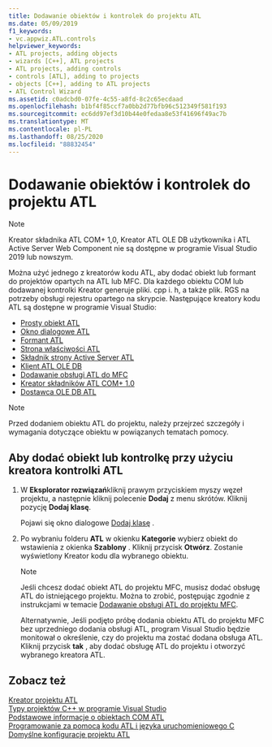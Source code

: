 ```yaml
---
title: Dodawanie obiektów i kontrolek do projektu ATL
ms.date: 05/09/2019
f1_keywords:
- vc.appwiz.ATL.controls
helpviewer_keywords:
- ATL projects, adding objects
- wizards [C++], ATL projects
- ATL projects, adding controls
- controls [ATL], adding to projects
- objects [C++], adding to ATL projects
- ATL Control Wizard
ms.assetid: c0adcbd0-07fe-4c55-a8fd-8c2c65ecdaad
ms.openlocfilehash: b1bf4f85ccf7a0bb2d77bfb96c512349f581f193
ms.sourcegitcommit: ec6dd97ef3d10b44e0fedaa8e53f41696f49ac7b
ms.translationtype: MT
ms.contentlocale: pl-PL
ms.lasthandoff: 08/25/2020
ms.locfileid: "88832454"
---
```

# <a name="adding-objects-and-controls-to-an-atl-project"></a>Dodawanie obiektów i kontrolek do projektu ATL

> [!NOTE]
> Kreator składnika ATL COM+ 1,0, Kreator ATL OLE DB użytkownika i ATL Active Server Web Component nie są dostępne w programie Visual Studio 2019 lub nowszym.

Można użyć jednego z kreatorów kodu ATL, aby dodać obiekt lub formant do projektów opartych na ATL lub MFC. Dla każdego obiektu COM lub dodawanej kontrolki Kreator generuje pliki. cpp i. h, a także plik. RGS na potrzeby obsługi rejestru opartego na skrypcie. Następujące kreatory kodu ATL są dostępne w programie Visual Studio:

- [Prosty obiekt ATL](../../atl/reference/atl-simple-object-wizard.md)
- [Okno dialogowe ATL](../../atl/reference/atl-dialog-wizard.md)
- [Formant ATL](../../atl/reference/atl-control-wizard.md)
- [Strona właściwości ATL](../../atl/reference/atl-property-page-wizard.md)
- [Składnik strony Active Server ATL](../../atl/reference/atl-active-server-page-component-wizard.md)
- [Klient ATL OLE DB](../../atl/reference/atl-ole-db-consumer-wizard.md)
- [Dodawanie obsługi ATL do MFC](../../mfc/reference/adding-atl-support-to-your-mfc-project.md)
- [Kreator składników ATL COM+ 1.0](../../atl/reference/atl-com-plus-1-0-component-wizard.md)
- [Dostawca OLE DB ATL](../../atl/reference/atl-ole-db-provider-wizard.md)

> [!NOTE]
> Przed dodaniem obiektu ATL do projektu, należy przejrzeć szczegóły i wymagania dotyczące obiektu w powiązanych tematach pomocy.

## <a name="to-add-an-object-or-a-control-using-the-atl-control-wizard"></a>Aby dodać obiekt lub kontrolkę przy użyciu kreatora kontrolki ATL

1. W **Eksplorator rozwiązań**kliknij prawym przyciskiem myszy węzeł projektu, a następnie kliknij polecenie **Dodaj** z menu skrótów. Kliknij pozycję **Dodaj klasę**.

   Pojawi się okno dialogowe [Dodaj klasę](../../ide/add-class-dialog-box.md) .

1. Po wybraniu folderu **ATL** w okienku **Kategorie** wybierz obiekt do wstawienia z okienka **Szablony** . Kliknij przycisk **Otwórz**. Zostanie wyświetlony Kreator kodu dla wybranego obiektu.

   > [!NOTE]
   > Jeśli chcesz dodać obiekt ATL do projektu MFC, musisz dodać obsługę ATL do istniejącego projektu. Można to zrobić, postępując zgodnie z instrukcjami w temacie [Dodawanie obsługi ATL do projektu MFC](../../mfc/reference/adding-atl-support-to-your-mfc-project.md).

   Alternatywnie, Jeśli podjęto próbę dodania obiektu ATL do projektu MFC bez uprzedniego dodania obsługi ATL, program Visual Studio będzie monitował o określenie, czy do projektu ma zostać dodana obsługa ATL. Kliknij przycisk **tak** , aby dodać obsługę ATL do projektu i otworzyć wybranego kreatora ATL.

## <a name="see-also"></a>Zobacz też

[Kreator projektu ATL](../../atl/reference/atl-project-wizard.md)<br/>
[Typy projektów C++ w programie Visual Studio](../../build/reference/visual-cpp-project-types.md)<br/>
[Podstawowe informacje o obiektach COM ATL](../../atl/fundamentals-of-atl-com-objects.md)<br/>
[Programowanie za pomocą kodu ATL i języka uruchomieniowego C](../../atl/programming-with-atl-and-c-run-time-code.md)<br/>
[Domyślne konfiguracje projektu ATL](../../atl/reference/default-atl-project-configurations.md)
